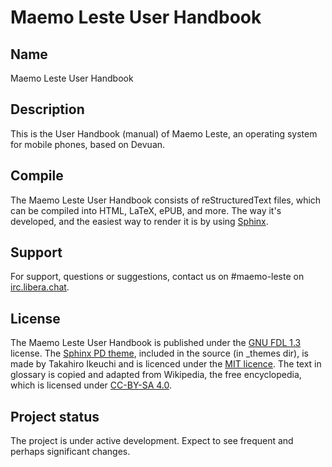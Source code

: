 # Maemo Leste User Handbook

## Name
Maemo Leste User Handbook

## Description
This is the User Handbook (manual) of Maemo Leste, an operating system for mobile phones, based on Devuan.

## Compile
The Maemo Leste User Handbook consists of reStructuredText files, which can be compiled into HTML, LaTeX, ePUB, and more.
The way it's developed, and the easiest way to render it is by using [Sphinx](https://www.sphinx-doc.org/).

## Support
For support, questions or suggestions, contact us on #maemo-leste on [irc.libera.chat](ircs://irc.libera.chat/#maemo-leste).

## License
The Maemo Leste User Handbook is published under the [GNU FDL 1.3](https://www.gnu.org/licenses/fdl-1.3.en.html) license.
The [Sphinx PD theme](https://github.com/iktakahiro/sphinx_theme_pd), included in the source (in _themes dir), is made by Takahiro Ikeuchi and is licenced under the [MIT licence](https://spdx.org/licenses/MIT.html).
The text in glossary is copied and adapted from Wikipedia, the free encyclopedia, which is licensed under [CC-BY-SA 4.0](https://en.wikipedia.org/wiki/Wikipedia:Text_of_the_Creative_Commons_Attribution-ShareAlike_4.0_International_License>).

## Project status
The project is under active development. Expect to see frequent and perhaps significant changes.
